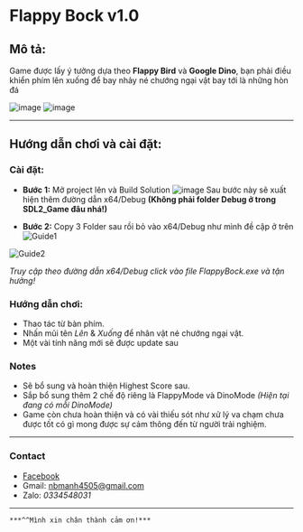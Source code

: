 # Flappy Bock v1.0
## Mô tả: 
Game được lấy ý tưởng dựa theo **Flappy Bird** và **Google Dino**, bạn phải điều khiển phím lên xuống để bay nhảy né chướng ngại vật bay tới là những hòn đá

![image](https://github.com/bamenh/FlappyBock/assets/150647664/7a5cfae1-9de3-4c3a-bc23-cdb089b2a14e)
![image](https://github.com/bamenh/FlappyBock/assets/150647664/fa19d1d3-a949-4530-87f1-4c9ef267c61b)

***
## Hướng dẫn chơi và cài đặt: 
### Cài đặt:
- **Bước 1:** Mở project lên và Build Solution
![image](https://github.com/bamenh/FlappyBock/assets/150647664/20208c35-a9c9-4df0-a665-262d6d04a975)
 Sau bước này sẽ xuất hiện thêm đường dẫn x64/Debug **(Không phải folder Debug ở trong SDL2_Game đâu nhá!)**

-  **Bước 2:** Copy 3 Folder sau rồi bỏ vào x64/Debug như mình đề cập ở trên
  ![Guide1](https://github.com/bamenh/FlappyBock/assets/150647664/4f682d92-d8f0-45c5-b1c6-c45923f06f88)

![Guide2](https://github.com/bamenh/FlappyBock/assets/150647664/6014e44e-b05f-4c04-85d7-e911e7dedaff)
  
  *Truy cập theo đường dẫn x64/Debug click vào file FlappyBock.exe và tận hưởng!*
### Hướng dẫn chơi:
- Thao tác từ bàn phím.
- Nhấn mũi tên *Lên* & *Xuống* để nhân vật né chướng ngại vật.
- Một vài tính năng mới sẽ được update sau

### Notes
- Sẽ bổ sung và hoàn thiện Highest Score sau.
- Sắp bổ sung thêm 2 chế độ riêng là FlappyMode và DinoMode *(Hiện tại đang có mỗi DinoMode)*
- Game còn chưa hoàn thiện và có vài thiếu sót như xử lý va chạm chưa được tốt có gì mong được sự cảm thông đến từ người trải nghiệm.
***
### Contact 
- [Facebook](https://www.facebook.com/csuet5/)
- Gmail: nbmanh4505@gmail.com
- Zalo: *0334548031*
***
    ***^^Mình xin chân thành cảm ơn!***
